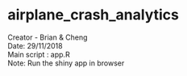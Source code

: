 # airplane_crash_analytics

Creator - Brian & Cheng<br/>
Date: 29/11/2018<br/>
Main script : app.R<br/>
Note: Run the shiny app in browser



